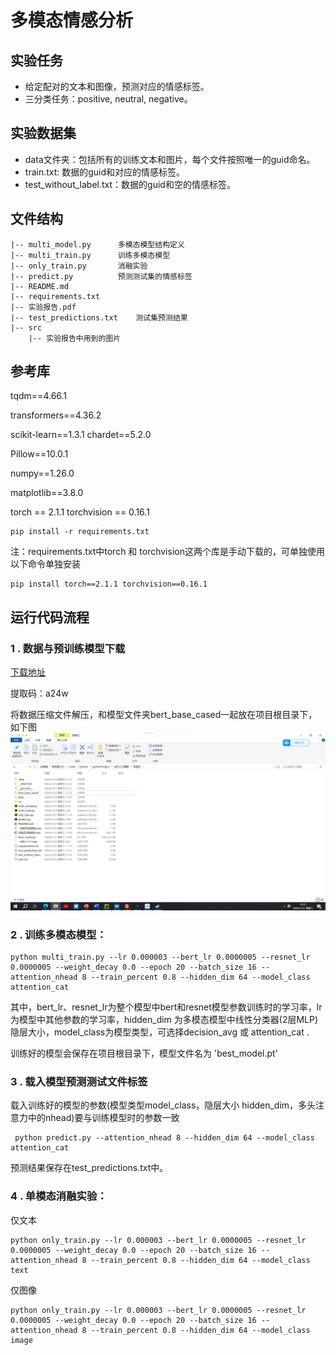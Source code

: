 # 多模态情感分析

## 实验任务

- 给定配对的文本和图像，预测对应的情感标签。
- 三分类任务：positive, neutral, negative。

## 实验数据集

- data文件夹：包括所有的训练文本和图片，每个文件按照唯一的guid命名。
- train.txt: 数据的guid和对应的情感标签。
- test_without_label.txt：数据的guid和空的情感标签。

## 文件结构

```
|-- multi_model.py		多模态模型结构定义
|-- multi_train.py		训练多模态模型
|-- only_train.py		消融实验
|-- predict.py	        预测测试集的情感标签
|-- README.md
|-- requirements.txt    
|-- 实验报告.pdf
|-- test_predictions.txt	测试集预测结果
|-- src
	|-- 实验报告中用到的图片
```

## 参考库

tqdm==4.66.1

transformers==4.36.2

scikit-learn==1.3.1
chardet==5.2.0

Pillow==10.0.1

numpy==1.26.0

matplotlib==3.8.0

torch == 2.1.1
torchvision == 0.16.1

```
pip install -r requirements.txt
```
注：requirements.txt中torch 和 torchvision这两个库是手动下载的，可单独使用以下命令单独安装

```
pip install torch==2.1.1 torchvision==0.16.1
```

## 运行代码流程

### 1 .  数据与预训练模型下载

[下载地址](https://pan.baidu.com/s/15ULV1ltwfWVUWNp1tS9EHg?pwd=a24w)

提取码：a24w 

将数据压缩文件解压，和模型文件夹bert_base_cased一起放在项目根目录下，如下图
![Alt](/src/setting.png)

### 2 . 训练多模态模型：

```
python multi_train.py --lr 0.000003 --bert_lr 0.0000005 --resnet_lr 0.0000005 --weight_decay 0.0 --epoch 20 --batch_size 16 --attention_nhead 8 --train_percent 0.8 --hidden_dim 64 --model_class attention_cat
```

其中，bert_lr、resnet_lr为整个模型中bert和resnet模型参数训练时的学习率，lr为模型中其他参数的学习率，hidden_dim 为多模态模型中线性分类器(2层MLP)隐层大小，model_class为模型类型，可选择decision_avg 或 attention_cat .

训练好的模型会保存在项目根目录下，模型文件名为 'best_model.pt'


### 3 . 载入模型预测测试文件标签

载入训练好的模型的参数(模型类型model_class，隐层大小 hidden_dim，多头注意力中的nhead)要与训练模型时的参数一致

```
 python predict.py --attention_nhead 8 --hidden_dim 64 --model_class attention_cat
```

预测结果保存在test_predictions.txt中。
### 4 . 单模态消融实验：

仅文本 

```
python only_train.py --lr 0.000003 --bert_lr 0.0000005 --resnet_lr 0.0000005 --weight_decay 0.0 --epoch 20 --batch_size 16 --attention_nhead 8 --train_percent 0.8 --hidden_dim 64 --model_class text 
```

仅图像

```
python only_train.py --lr 0.000003 --bert_lr 0.0000005 --resnet_lr 0.0000005 --weight_decay 0.0 --epoch 20 --batch_size 16 --attention_nhead 8 --train_percent 0.8 --hidden_dim 64 --model_class image 
```


